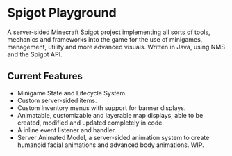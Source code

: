# Spigot Playground
A server-sided Minecraft Spigot project implementing all sorts of tools, mechanics and frameworks into the game for the use of minigames, management, utility and more advanced visuals. Written in Java, using NMS and the Spigot API.

## Current Features

- Minigame State and Lifecycle System.
- Custom server-sided items.
- Custom Inventory menus with support for banner displays.
- Animatable, customizable and layerable map displays, able to be created, modified and updated completely in code.
- A inline event listener and handler.
- Server Animated Model, a server-sided animation system to create humanoid facial animations and advanced body animations. WIP.

